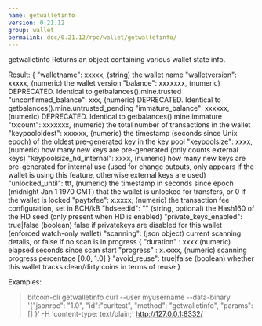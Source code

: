 ```yaml
---
name: getwalletinfo
version: 0.21.12
group: wallet
permalink: doc/0.21.12/rpc/wallet/getwalletinfo/
---
```


getwalletinfo
Returns an object containing various wallet state info.

Result:
{
  "walletname": xxxxx,             (string) the wallet name
  "walletversion": xxxxx,          (numeric) the wallet version
  "balance": xxxxxxx,              (numeric) DEPRECATED. Identical to getbalances().mine.trusted
  "unconfirmed_balance": xxx,      (numeric) DEPRECATED. Identical to getbalances().mine.untrusted_pending
  "immature_balance": xxxxxx,      (numeric) DEPRECATED. Identical to getbalances().mine.immature
  "txcount": xxxxxxx,              (numeric) the total number of transactions in the wallet
  "keypoololdest": xxxxxx,         (numeric) the timestamp (seconds since Unix epoch) of the oldest pre-generated key in the key pool
  "keypoolsize": xxxx,             (numeric) how many new keys are pre-generated (only counts external keys)
  "keypoolsize_hd_internal": xxxx, (numeric) how many new keys are pre-generated for internal use (used for change outputs, only appears if the wallet is using this feature, otherwise external keys are used)
  "unlocked_until": ttt,           (numeric) the timestamp in seconds since epoch (midnight Jan 1 1970 GMT) that the wallet is unlocked for transfers, or 0 if the wallet is locked
  "paytxfee": x.xxxx,              (numeric) the transaction fee configuration, set in BCH/kB
  "hdseedid": "<hash160>"          (string, optional) the Hash160 of the HD seed (only present when HD is enabled)
  "private_keys_enabled": true|false (boolean) false if privatekeys are disabled for this wallet (enforced watch-only wallet)
  "scanning":                        (json object) current scanning details, or false if no scan is in progress
    {
      "duration" : xxxx              (numeric) elapsed seconds since scan start
      "progress" : x.xxxx,           (numeric) scanning progress percentage [0.0, 1.0]
    }
  "avoid_reuse": true|false          (boolean) whether this wallet tracks clean/dirty coins in terms of reuse
}

Examples:
> bitcoin-cli getwalletinfo 
> curl --user myusername --data-binary '{"jsonrpc": "1.0", "id":"curltest", "method": "getwalletinfo", "params": [] }' -H 'content-type: text/plain;' http://127.0.0.1:8332/


